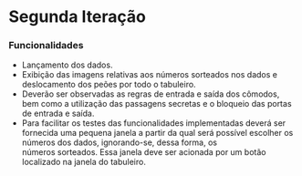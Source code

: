 # Segunda Iteração #
### Funcionalidades ###
- Lançamento dos dados.
- Exibição das imagens relativas aos números sorteados  nos  dados  e  deslocamento  dos  peões  por  todo  o  tabuleiro.  
- Deverão ser observadas  as  regras  de  entrada  e  saída  dos  cômodos,  bem  como  a  utilização  das  passagens secretas e o bloqueio das portas de 
entrada e saída. 
- Para facilitar os testes das funcionalidades implementadas deverá  ser fornecida uma pequena janela a partir da qual será  possível escolher  os  números  dos  dados,  ignorando-se,  dessa  forma,  os  
números sorteados. Essa janela deve ser acionada por um botão localizado na janela do tabuleiro.
